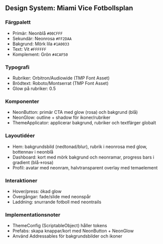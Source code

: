 ## Design System: Miami Vice Fotbollsplan

### Färgpalett
- Primär: Neonblå `#00CFFF`
- Sekundär: Neonrosa `#FF2DAA`
- Bakgrund: Mörk lila `#1A0033`
- Text: Vit `#FFFFFF`
- Komplement: Grön `#4CAF50`

### Typografi
- Rubriker: Orbitron/Audiowide (TMP Font Asset)
- Brödtext: Roboto/Montserrat (TMP Font Asset)
- Glow på rubriker: 0.5

### Komponenter
- NeonButton: primär CTA med glow (rosa) och bakgrund (blå)
- NeonGlow: outline + shadow för ikoner/rubriker
- ThemeApplicator: applicerar bakgrund, rubriker och textfärger globalt

### Layoutidéer
- Hem: bakgrundsbild (nedtonad/blur), rubrik i neonrosa med glow, bottennav i neonblå
- Dashboard: kort med mörk bakgrund och neonramar, progress bars i gradient (blå→rosa)
- Profil: avatar med neonram, halvtransparent overlay med temaelement

### Interaktioner
- Hover/press: ökad glow
- Övergångar: fade/slide med neonspår
- Laddning: snurrande fotboll med neontrails

### Implementationsnoter
- ThemeConfig (ScriptableObject) håller tokens
- Prefabs: skapa knappar/kort med NeonButton + NeonGlow
- Använd Addressables för bakgrundsbilder och ikoner


